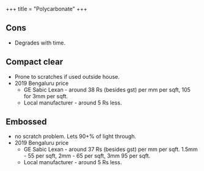 +++
title = "Polycarbonate"
+++

## Cons
- Degrades with time.

## Compact clear
- Prone to scratches if used outside house.
- 2019 Bengaluru price
  - GE Sabic Lexan - around 38 Rs (besides gst) per mm per sqft, 105 for 3mm per sqft.
  - Local manufacturer - around 5 Rs less. 

## Embossed
- no scratch problem. Lets 90+% of light through.
- 2019 Bengaluru price
  - GE Sabic Lexan - around 37 Rs (besides gst) per mm per sqft. 1.5mm - 55 per sqft, 2mm - 65 per sqft, 3mm 95 per sqft.  
  - Local manufacturer - around 5 Rs less. 

